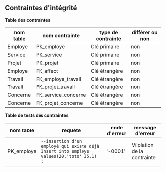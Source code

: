 ## Contraintes d'intégrité

**Table des contraintes**

| nom table | nom contrainte      | type de contrainte | différer ou non |
| --------- | ------------------- | ------------------ | --------------- |
| Employe   | PK_employe          | Clé primaire       | non             |
| Service   | PK_service          | Clé primaire       | non             |
| Projet    | PK_projet           | Clé primaire       | non             |
| Employe   | FK_affect           | Clé étrangère      | non             |
| Travail   | FK_employe_travail  | Clé étrangère      | non             |
| Travail   | FK_projet_travail   | Clé étrangère      | non             |
| Concerne  | FK_service_concerne | Clé étrangère      | non             |
| Concerne  | FK_projet_concerne  | Clé étrangère      | non             |

**Table de tests des contraintes**

| nom table  | requête                                                                                      | code d'erreur | message d'erreur            |
| ---------- | -------------------------------------------------------------------------------------------- | ------------- | --------------------------- |
| PK_employe | `--insertion d'un employé qui existe déjà`<br>`Insert into employe values(20,'toto',35,1) ;` | '-0001'       | Vilolation de la contrainte |
|            |                                                                                              |               |                             |
